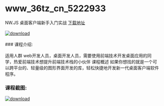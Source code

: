 # www_36tz_cn_5222933
NW.JS 桌面客户端新手入门实战
[下载地址](http://www.36tz.cn/article/5222933 "下载地址")
<br/></br>[![download](http://36tz.cn/muke_img/2022_02_1-35-300x187.png "下载地址")](http://www.36tz.cn/article/5222933 "下载地址")
<br/></br>### 课程介绍:<br/></br>适用人群
web开发人员，桌面开发人员，需要使用前端技术开发桌面应用的同学，热爱前端技术想提升前端技术栈的小伙伴
课程概述
如果你想找的就是一个可以跨平台的、轻量级的图形界面开发的库，轻松快捷地开发新一代桌面客户端软件程序。

### 课程截图:
[![download](http://36tz.cn/muke_img/2022_02_2-63.png "下载地址")](http://www.36tz.cn/article/5222933 "下载地址")
